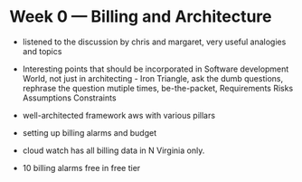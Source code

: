 # Week 0 — Billing and Architecture

- listened to the discussion by chris and margaret, very useful analogies and topics
- Interesting points that should be incorporated in Software development World, not just in architecting - Iron Triangle, ask the dumb questions, rephrase the question mutiple times, be-the-packet, Requirements Risks Assumptions Constraints
- well-architected framework aws with various pillars

- setting up billing alarms and budget
- cloud watch has all billing data in N Virginia only.
- 10 billing alarms free in free tier